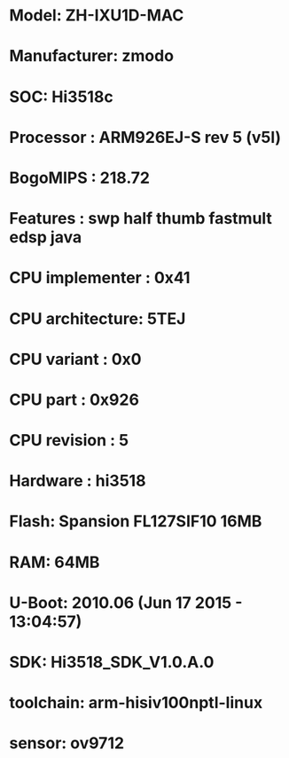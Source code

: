 # Model: ZH-IXU1D-MAC
# Manufacturer: zmodo
#
# SOC: Hi3518c
# Processor       : ARM926EJ-S rev 5 (v5l)
# BogoMIPS        : 218.72
# Features        : swp half thumb fastmult edsp java
# CPU implementer : 0x41
# CPU architecture: 5TEJ
# CPU variant     : 0x0
# CPU part        : 0x926
# CPU revision    : 5
# Hardware        : hi3518
#
# Flash: Spansion FL127SIF10 16MB
# RAM: 64MB
#
# U-Boot: 2010.06 (Jun 17 2015 - 13:04:57)
#
# SDK: Hi3518_SDK_V1.0.A.0
#
# toolchain: arm-hisiv100nptl-linux
# sensor: ov9712
